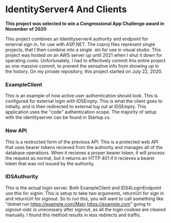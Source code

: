 
# IdentityServer4 And Clients
**This project was selected to win a Congressional App Challenge award in November of 2020**

This project combines an Identityserver4 authority and endpoint for external sign in, for use with ASP.NET.
The csproj files represent single projects, that I then combine into a single .sln for use in visual studio. This project was hosted on an AWS server up until 2021 when I shut it down for operating costs. Unfortunately, I had to effectively commit this entire project as one massive commit, to prevent the sensative info from showing up in the history. On my private repository, this project started on July 22, 2020.
### ExampleClient
This is an example of how active user authentication should look. This is configured for external login with IDSEmpty. This is what the client goes to initially, and is then redirected to external log out at IDSEmpty. This application uses the "code" authentication scope. The majority of setup with the identityserver can be found in Startup.cs.
### New API
This is a restructed form of the previous API. This is a protected web API that uses bearer tokens recieved from the authority and manages all of the database operations. When it recieves a proper bearer token, it will process the request as normal, but it returns an HTTP 401 if it recieves a bearer token that was not issued by the authority.
### IDSAuthority
This is the actual login server. Both ExampleClient and IDS4LoginEndpoint use this for signin. This is setup to take two arguments, returnUrl for sign in and returnUrl for signout. So to run this, you will want to call something like "dotnet run https://example.com/Main https://example.com" going to signout-oidc is unecessary after signout, as all the login cookies are cleared manually. I found this method results in less redirects and traffic.


